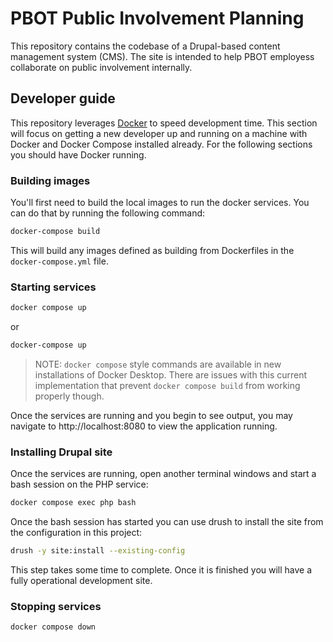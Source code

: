 # PBOT Public Involvement Planning
This repository contains the codebase of a Drupal-based content management system (CMS). The site is intended to help PBOT employess collaborate on public involvement internally.

## Developer guide
This repository leverages [Docker](//docker.com) to speed development time. This section will focus on getting a new developer up and running on a machine with Docker and Docker Compose installed already. For the following sections you should have Docker running.
### Building images
You'll first need to build the local images to run the docker services. You can do that by running the following command:
```bash
docker-compose build
```
This will build any images defined as building from Dockerfiles in the `docker-compose.yml` file.
### Starting services
```bash
docker compose up
```
or
```bash
docker-compose up
```
>NOTE: `docker compose` style commands are available in new installations of Docker Desktop. There are issues with this current implementation that prevent `docker compose build` from working properly though.

Once the services are running and you begin to see output, you may navigate to http://localhost:8080 to view the application running.
### Installing Drupal site
Once the services are running, open another terminal windows and start a bash session on the PHP service:
```bash
docker compose exec php bash
```
Once the bash session has started you can use drush to install the site from the configuration in this project:
```bash
drush -y site:install --existing-config
```
This step takes some time to complete. Once it is finished you will have a fully operational development site.
### Stopping services
```bash
docker compose down
```
